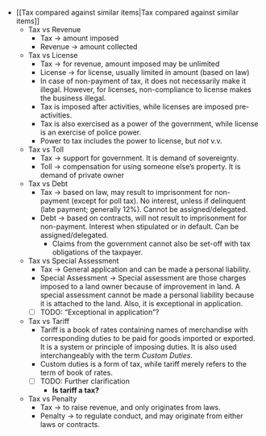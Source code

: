 

- [[Tax compared against similar items|Tax compared against similar items]]
	- Tax vs Revenue
		- Tax → amount imposed
		- Revenue → amount collected
	- Tax vs License
		- Tax → for revenue, amount imposed may be unlimited
		- License → for license, usually limited in amount (based on law)
		- In case of non-payment of tax, it does not necessarily make it illegal. However, for licenses, non-compliance to license makes the business illegal.
		- Tax is imposed after activities, while licenses are imposed pre-activities.
		- Tax is also exercised as a power of the government, while license is an exercise of police power.
		- Power to tax includes the power to license, but *not* v.v.
	- Tax vs Toll
		- Tax → support for government. It is demand of sovereignty.
		- Toll → compensation for using someone else’s property. It is demand of private owner
	- Tax vs Debt
		- Tax → based on law, may result to imprisonment for non-payment (except for poll tax). No interest, unless if delinquent (late payment; generally 12%). Cannot be assigned/delegated.
		- Debt → based on contracts, will not result to imprisonment for non-payment. Interest when stipulated or in default. Can be assigned/delegated.
			- Claims from the government cannot also be set-off with tax obligations of the taxpayer.
	- Tax vs Special Assessment
		- Tax → General application and can be made a personal liability.
		- Special Assessment → Special assessment are those charges imposed to a land owner because of improvement in land. A special assessment cannot be made a personal liability because it is attached to the land. Also, it is exceptional in application.
		- [ ] TODO: “Exceptional in application”?
	- Tax vs Tariff
		- Tariff is a book of rates containing names of merchandise with corresponding duties to be paid for goods imported or exported. It is a system or principle of imposing duties. It is also used interchangeably with the term *Custom Duties*.
		- Custom duties is a form of tax, while tariff merely refers to the term of book of rates.
		- [ ] TODO: Further clarification
			- **Is tariff a tax?**
	- Tax vs Penalty
		- Tax → to raise revenue, and only originates from laws.
		- Penalty → to regulate conduct, and may originate from either laws or contracts.
